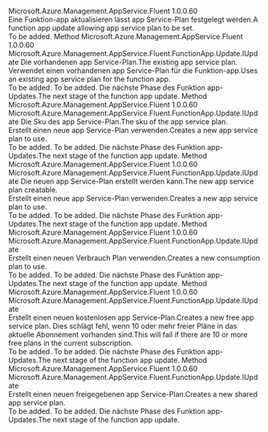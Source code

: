 <Type Name="IWithAppServicePlan" FullName="Microsoft.Azure.Management.AppService.Fluent.FunctionApp.Update.IWithAppServicePlan">
  <TypeSignature Language="C#" Value="public interface IWithAppServicePlan" />
  <TypeSignature Language="ILAsm" Value=".class public interface auto ansi abstract IWithAppServicePlan" />
  <TypeSignature Language="DocId" Value="T:Microsoft.Azure.Management.AppService.Fluent.FunctionApp.Update.IWithAppServicePlan" />
  <TypeSignature Language="VB.NET" Value="Public Interface IWithAppServicePlan" />
  <TypeSignature Language="F#" Value="type IWithAppServicePlan = interface" />
  <AssemblyInfo>
    <AssemblyName>Microsoft.Azure.Management.AppService.Fluent</AssemblyName>
    <AssemblyVersion>1.0.0.60</AssemblyVersion>
  </AssemblyInfo>
  <Interfaces />
  <Docs>
    <summary>
            <span data-ttu-id="00e75-101">Eine Funktion-app aktualisieren lässt app Service-Plan festgelegt werden.</span><span class="sxs-lookup"><span data-stu-id="00e75-101">A function app update allowing app service plan to be set.</span></span>
            </summary>
    <remarks>To be added.</remarks>
  </Docs>
  <Members>
    <Member MemberName="WithExistingAppServicePlan">
      <MemberSignature Language="C#" Value="public Microsoft.Azure.Management.AppService.Fluent.FunctionApp.Update.IUpdate WithExistingAppServicePlan (Microsoft.Azure.Management.AppService.Fluent.IAppServicePlan appServicePlan);" />
      <MemberSignature Language="ILAsm" Value=".method public hidebysig newslot virtual instance class Microsoft.Azure.Management.AppService.Fluent.FunctionApp.Update.IUpdate WithExistingAppServicePlan(class Microsoft.Azure.Management.AppService.Fluent.IAppServicePlan appServicePlan) cil managed" />
      <MemberSignature Language="DocId" Value="M:Microsoft.Azure.Management.AppService.Fluent.FunctionApp.Update.IWithAppServicePlan.WithExistingAppServicePlan(Microsoft.Azure.Management.AppService.Fluent.IAppServicePlan)" />
      <MemberSignature Language="VB.NET" Value="Public Function WithExistingAppServicePlan (appServicePlan As IAppServicePlan) As IUpdate" />
      <MemberSignature Language="F#" Value="abstract member WithExistingAppServicePlan : Microsoft.Azure.Management.AppService.Fluent.IAppServicePlan -&gt; Microsoft.Azure.Management.AppService.Fluent.FunctionApp.Update.IUpdate" Usage="iWithAppServicePlan.WithExistingAppServicePlan appServicePlan" />
      <MemberType>Method</MemberType>
      <AssemblyInfo>
        <AssemblyName>Microsoft.Azure.Management.AppService.Fluent</AssemblyName>
        <AssemblyVersion>1.0.0.60</AssemblyVersion>
      </AssemblyInfo>
      <ReturnValue>
        <ReturnType>Microsoft.Azure.Management.AppService.Fluent.FunctionApp.Update.IUpdate</ReturnType>
      </ReturnValue>
      <Parameters>
        <Parameter Name="appServicePlan" Type="Microsoft.Azure.Management.AppService.Fluent.IAppServicePlan" />
      </Parameters>
      <Docs>
        <param name="appServicePlan"><span data-ttu-id="00e75-102">Die vorhandenen app Service-Plan.</span><span class="sxs-lookup"><span data-stu-id="00e75-102">The existing app service plan.</span></span></param>
        <summary>
            <span data-ttu-id="00e75-103">Verwendet einen vorhandenen app Service-Plan für die Funktion-app.</span><span class="sxs-lookup"><span data-stu-id="00e75-103">Uses an existing app service plan for the function app.</span></span>
            </summary>
        <returns>To be added.</returns>
        <remarks>To be added.</remarks>
        <return><span data-ttu-id="00e75-104">Die nächste Phase des Funktion app-Updates.</span><span class="sxs-lookup"><span data-stu-id="00e75-104">The next stage of the function app update.</span></span></return>
      </Docs>
    </Member>
    <Member MemberName="WithNewAppServicePlan">
      <MemberSignature Language="C#" Value="public Microsoft.Azure.Management.AppService.Fluent.FunctionApp.Update.IUpdate WithNewAppServicePlan (Microsoft.Azure.Management.AppService.Fluent.PricingTier pricingTier);" />
      <MemberSignature Language="ILAsm" Value=".method public hidebysig newslot virtual instance class Microsoft.Azure.Management.AppService.Fluent.FunctionApp.Update.IUpdate WithNewAppServicePlan(class Microsoft.Azure.Management.AppService.Fluent.PricingTier pricingTier) cil managed" />
      <MemberSignature Language="DocId" Value="M:Microsoft.Azure.Management.AppService.Fluent.FunctionApp.Update.IWithAppServicePlan.WithNewAppServicePlan(Microsoft.Azure.Management.AppService.Fluent.PricingTier)" />
      <MemberSignature Language="F#" Value="abstract member WithNewAppServicePlan : Microsoft.Azure.Management.AppService.Fluent.PricingTier -&gt; Microsoft.Azure.Management.AppService.Fluent.FunctionApp.Update.IUpdate" Usage="iWithAppServicePlan.WithNewAppServicePlan pricingTier" />
      <MemberType>Method</MemberType>
      <AssemblyInfo>
        <AssemblyName>Microsoft.Azure.Management.AppService.Fluent</AssemblyName>
        <AssemblyVersion>1.0.0.60</AssemblyVersion>
      </AssemblyInfo>
      <ReturnValue>
        <ReturnType>Microsoft.Azure.Management.AppService.Fluent.FunctionApp.Update.IUpdate</ReturnType>
      </ReturnValue>
      <Parameters>
        <Parameter Name="pricingTier" Type="Microsoft.Azure.Management.AppService.Fluent.PricingTier" />
      </Parameters>
      <Docs>
        <param name="pricingTier"><span data-ttu-id="00e75-105">Die Sku des app Service-Plan.</span><span class="sxs-lookup"><span data-stu-id="00e75-105">The sku of the app service plan.</span></span></param>
        <summary>
            <span data-ttu-id="00e75-106">Erstellt einen neue app Service-Plan verwenden.</span><span class="sxs-lookup"><span data-stu-id="00e75-106">Creates a new app service plan to use.</span></span>
            </summary>
        <returns>To be added.</returns>
        <remarks>To be added.</remarks>
        <return><span data-ttu-id="00e75-107">Die nächste Phase des Funktion app-Updates.</span><span class="sxs-lookup"><span data-stu-id="00e75-107">The next stage of the function app update.</span></span></return>
      </Docs>
    </Member>
    <Member MemberName="WithNewAppServicePlan">
      <MemberSignature Language="C#" Value="public Microsoft.Azure.Management.AppService.Fluent.FunctionApp.Update.IUpdate WithNewAppServicePlan (Microsoft.Azure.Management.ResourceManager.Fluent.Core.ResourceActions.ICreatable&lt;Microsoft.Azure.Management.AppService.Fluent.IAppServicePlan&gt; appServicePlanCreatable);" />
      <MemberSignature Language="ILAsm" Value=".method public hidebysig newslot virtual instance class Microsoft.Azure.Management.AppService.Fluent.FunctionApp.Update.IUpdate WithNewAppServicePlan(class Microsoft.Azure.Management.ResourceManager.Fluent.Core.ResourceActions.ICreatable`1&lt;class Microsoft.Azure.Management.AppService.Fluent.IAppServicePlan&gt; appServicePlanCreatable) cil managed" />
      <MemberSignature Language="DocId" Value="M:Microsoft.Azure.Management.AppService.Fluent.FunctionApp.Update.IWithAppServicePlan.WithNewAppServicePlan(Microsoft.Azure.Management.ResourceManager.Fluent.Core.ResourceActions.ICreatable{Microsoft.Azure.Management.AppService.Fluent.IAppServicePlan})" />
      <MemberSignature Language="VB.NET" Value="Public Function WithNewAppServicePlan (appServicePlanCreatable As ICreatable(Of IAppServicePlan)) As IUpdate" />
      <MemberSignature Language="F#" Value="abstract member WithNewAppServicePlan : Microsoft.Azure.Management.ResourceManager.Fluent.Core.ResourceActions.ICreatable&lt;Microsoft.Azure.Management.AppService.Fluent.IAppServicePlan&gt; -&gt; Microsoft.Azure.Management.AppService.Fluent.FunctionApp.Update.IUpdate" Usage="iWithAppServicePlan.WithNewAppServicePlan appServicePlanCreatable" />
      <MemberType>Method</MemberType>
      <AssemblyInfo>
        <AssemblyName>Microsoft.Azure.Management.AppService.Fluent</AssemblyName>
        <AssemblyVersion>1.0.0.60</AssemblyVersion>
      </AssemblyInfo>
      <ReturnValue>
        <ReturnType>Microsoft.Azure.Management.AppService.Fluent.FunctionApp.Update.IUpdate</ReturnType>
      </ReturnValue>
      <Parameters>
        <Parameter Name="appServicePlanCreatable" Type="Microsoft.Azure.Management.ResourceManager.Fluent.Core.ResourceActions.ICreatable&lt;Microsoft.Azure.Management.AppService.Fluent.IAppServicePlan&gt;" />
      </Parameters>
      <Docs>
        <param name="appServicePlanCreatable"><span data-ttu-id="00e75-108">Die neuen app Service-Plan erstellt werden kann.</span><span class="sxs-lookup"><span data-stu-id="00e75-108">The new app service plan creatable.</span></span></param>
        <summary>
            <span data-ttu-id="00e75-109">Erstellt einen neue app Service-Plan verwenden.</span><span class="sxs-lookup"><span data-stu-id="00e75-109">Creates a new app service plan to use.</span></span>
            </summary>
        <returns>To be added.</returns>
        <remarks>To be added.</remarks>
        <return><span data-ttu-id="00e75-110">Die nächste Phase des Funktion app-Updates.</span><span class="sxs-lookup"><span data-stu-id="00e75-110">The next stage of the function app update.</span></span></return>
      </Docs>
    </Member>
    <Member MemberName="WithNewConsumptionPlan">
      <MemberSignature Language="C#" Value="public Microsoft.Azure.Management.AppService.Fluent.FunctionApp.Update.IUpdate WithNewConsumptionPlan ();" />
      <MemberSignature Language="ILAsm" Value=".method public hidebysig newslot virtual instance class Microsoft.Azure.Management.AppService.Fluent.FunctionApp.Update.IUpdate WithNewConsumptionPlan() cil managed" />
      <MemberSignature Language="DocId" Value="M:Microsoft.Azure.Management.AppService.Fluent.FunctionApp.Update.IWithAppServicePlan.WithNewConsumptionPlan" />
      <MemberSignature Language="VB.NET" Value="Public Function WithNewConsumptionPlan () As IUpdate" />
      <MemberSignature Language="F#" Value="abstract member WithNewConsumptionPlan : unit -&gt; Microsoft.Azure.Management.AppService.Fluent.FunctionApp.Update.IUpdate" Usage="iWithAppServicePlan.WithNewConsumptionPlan " />
      <MemberType>Method</MemberType>
      <AssemblyInfo>
        <AssemblyName>Microsoft.Azure.Management.AppService.Fluent</AssemblyName>
        <AssemblyVersion>1.0.0.60</AssemblyVersion>
      </AssemblyInfo>
      <ReturnValue>
        <ReturnType>Microsoft.Azure.Management.AppService.Fluent.FunctionApp.Update.IUpdate</ReturnType>
      </ReturnValue>
      <Parameters />
      <Docs>
        <summary>
            <span data-ttu-id="00e75-111">Erstellt einen neuen Verbrauch Plan verwenden.</span><span class="sxs-lookup"><span data-stu-id="00e75-111">Creates a new consumption plan to use.</span></span>
            </summary>
        <returns>To be added.</returns>
        <remarks>To be added.</remarks>
        <return><span data-ttu-id="00e75-112">Die nächste Phase des Funktion app-Updates.</span><span class="sxs-lookup"><span data-stu-id="00e75-112">The next stage of the function app update.</span></span></return>
      </Docs>
    </Member>
    <Member MemberName="WithNewFreeAppServicePlan">
      <MemberSignature Language="C#" Value="public Microsoft.Azure.Management.AppService.Fluent.FunctionApp.Update.IUpdate WithNewFreeAppServicePlan ();" />
      <MemberSignature Language="ILAsm" Value=".method public hidebysig newslot virtual instance class Microsoft.Azure.Management.AppService.Fluent.FunctionApp.Update.IUpdate WithNewFreeAppServicePlan() cil managed" />
      <MemberSignature Language="DocId" Value="M:Microsoft.Azure.Management.AppService.Fluent.FunctionApp.Update.IWithAppServicePlan.WithNewFreeAppServicePlan" />
      <MemberSignature Language="VB.NET" Value="Public Function WithNewFreeAppServicePlan () As IUpdate" />
      <MemberSignature Language="F#" Value="abstract member WithNewFreeAppServicePlan : unit -&gt; Microsoft.Azure.Management.AppService.Fluent.FunctionApp.Update.IUpdate" Usage="iWithAppServicePlan.WithNewFreeAppServicePlan " />
      <MemberType>Method</MemberType>
      <AssemblyInfo>
        <AssemblyName>Microsoft.Azure.Management.AppService.Fluent</AssemblyName>
        <AssemblyVersion>1.0.0.60</AssemblyVersion>
      </AssemblyInfo>
      <ReturnValue>
        <ReturnType>Microsoft.Azure.Management.AppService.Fluent.FunctionApp.Update.IUpdate</ReturnType>
      </ReturnValue>
      <Parameters />
      <Docs>
        <summary>
            <span data-ttu-id="00e75-113">Erstellt einen neuen kostenlosen app Service-Plan.</span><span class="sxs-lookup"><span data-stu-id="00e75-113">Creates a new free app service plan.</span></span> <span data-ttu-id="00e75-114">Dies schlägt fehl, wenn 10 oder mehr freier Pläne in das aktuelle Abonnement vorhanden sind.</span><span class="sxs-lookup"><span data-stu-id="00e75-114">This will fail if there are 10 or more free plans in the current subscription.</span></span>
            </summary>
        <returns>To be added.</returns>
        <remarks>To be added.</remarks>
        <return><span data-ttu-id="00e75-115">Die nächste Phase des Funktion app-Updates.</span><span class="sxs-lookup"><span data-stu-id="00e75-115">The next stage of the function app update.</span></span></return>
      </Docs>
    </Member>
    <Member MemberName="WithNewSharedAppServicePlan">
      <MemberSignature Language="C#" Value="public Microsoft.Azure.Management.AppService.Fluent.FunctionApp.Update.IUpdate WithNewSharedAppServicePlan ();" />
      <MemberSignature Language="ILAsm" Value=".method public hidebysig newslot virtual instance class Microsoft.Azure.Management.AppService.Fluent.FunctionApp.Update.IUpdate WithNewSharedAppServicePlan() cil managed" />
      <MemberSignature Language="DocId" Value="M:Microsoft.Azure.Management.AppService.Fluent.FunctionApp.Update.IWithAppServicePlan.WithNewSharedAppServicePlan" />
      <MemberSignature Language="VB.NET" Value="Public Function WithNewSharedAppServicePlan () As IUpdate" />
      <MemberSignature Language="F#" Value="abstract member WithNewSharedAppServicePlan : unit -&gt; Microsoft.Azure.Management.AppService.Fluent.FunctionApp.Update.IUpdate" Usage="iWithAppServicePlan.WithNewSharedAppServicePlan " />
      <MemberType>Method</MemberType>
      <AssemblyInfo>
        <AssemblyName>Microsoft.Azure.Management.AppService.Fluent</AssemblyName>
        <AssemblyVersion>1.0.0.60</AssemblyVersion>
      </AssemblyInfo>
      <ReturnValue>
        <ReturnType>Microsoft.Azure.Management.AppService.Fluent.FunctionApp.Update.IUpdate</ReturnType>
      </ReturnValue>
      <Parameters />
      <Docs>
        <summary>
            <span data-ttu-id="00e75-116">Erstellt einen neuen freigegebenen app Service-Plan.</span><span class="sxs-lookup"><span data-stu-id="00e75-116">Creates a new shared app service plan.</span></span>
            </summary>
        <returns>To be added.</returns>
        <remarks>To be added.</remarks>
        <return><span data-ttu-id="00e75-117">Die nächste Phase des Funktion app-Updates.</span><span class="sxs-lookup"><span data-stu-id="00e75-117">The next stage of the function app update.</span></span></return>
      </Docs>
    </Member>
  </Members>
</Type>